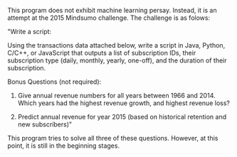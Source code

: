 This program does not exhibit machine learning persay. Instead, it is an
attempt at the 2015 Mindsumo challenge. The challenge is as folows:


"Write a script:

Using the transactions data attached below, write a script in Java, Python,
C/C++, or JavaScript that outputs a list of subscription IDs, their
subscription type (daily, monthly, yearly, one-off), and the duration of their
subscription.

Bonus Questions (not required):

1. Give annual revenue numbers for all years between 1966 and 2014. Which years
had the highest revenue growth, and highest revenue loss?

2. Predict annual revenue for year 2015 (based on historical retention and
new subscribers)"

This program tries to solve all three of these questions. However, at this
point, it is still in the beginning stages.